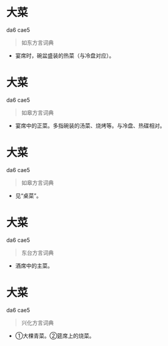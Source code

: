 # 大菜
da6 cae5
> 如东方言词典
- 宴席时，碗盆盛装的热菜（与冷盘对应）。

# 大菜
da6 cae5
> 如皋方言词典
- 宴席中的正菜。多指碗装的汤菜、烧烤等。与冷盘、热碟相对。

# 大菜
da6 cae5
> 如皋方言词典
- 见“桌菜”。

# 大菜
da6 cae5
> 东台方言词典
- 酒席中的主菜。

# 大菜
da6 cae5
> 兴化方言词典
- ①大棵青菜。②筵席上的烧菜。
